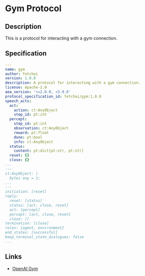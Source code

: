 # Gym Protocol

## Description

This is a protocol for interacting with a gym connection.

## Specification

```yaml
---
name: gym
author: fetchai
version: 1.0.0
description: A protocol for interacting with a gym connection.
license: Apache-2.0
aea_version: '>=2.0.0, <3.0.0'
protocol_specification_id: fetchai/gym:1.0.0
speech_acts:
  act:
    action: ct:AnyObject
    step_id: pt:int
  percept:
    step_id: pt:int
    observation: ct:AnyObject
    reward: pt:float
    done: pt:bool
    info: ct:AnyObject
  status:
    content: pt:dict[pt:str, pt:str]
  reset: {}
  close: {}
...
---
ct:AnyObject: |
  bytes any = 1;
...
---
initiation: [reset]
reply:
  reset: [status]
  status: [act, close, reset]
  act: [percept]
  percept: [act, close, reset]
  close: []
termination: [close]
roles: {agent, environment}
end_states: [successful]
keep_terminal_state_dialogues: false
...
```

## Links

* <a href="https://www.gymlibrary.ml" target="_blank">OpenAI Gym</a>
